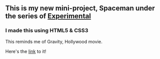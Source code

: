 ## This is my new mini-project, Spaceman under the series of [Experimental](https://github.com/P4RT33K/Experimental)
### I made this using HTML5 & CSS3

This reminds me of Gravity, Hollywood movie.

Here's the [link](https://p4rt33k.github.io/Candles/funCandles) to it!
